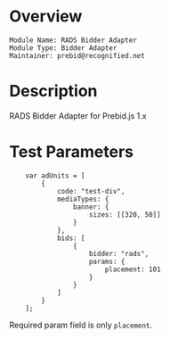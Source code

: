 # Overview

```
Module Name: RADS Bidder Adapter
Module Type: Bidder Adapter
Maintainer: prebid@recognified.net
```

# Description

RADS Bidder Adapter for Prebid.js 1.x

# Test Parameters
```
    var adUnits = [
        {
            code: "test-div",
            mediaTypes: {
                banner: {
                    sizes: [[320, 50]]
                }
            },
            bids: [
                {
                    bidder: "rads",
                    params: {
                        placement: 101
                    }
                }
            ]
        }
    ];
```

Required param field is only `placement`. 

